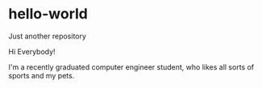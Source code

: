 # hello-world
Just another repository

Hi Everybody!

I'm a recently graduated computer engineer student, who likes all sorts of sports and my pets.

